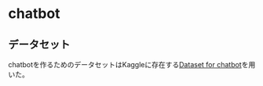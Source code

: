 # chatbot

## データセット
chatbotを作るためのデータセットはKaggleに存在する[Dataset for chatbot](https://www.kaggle.com/grafstor/simple-dialogs-for-chatbot)を用いた。<br>

